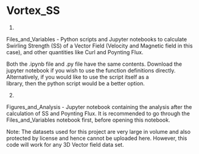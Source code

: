 # Vortex_SS
1)
  Files_and_Variables - Python scripts and Jupyter notebooks to calculate Swirling Strength (SS) of a Vector Field (Velocity and Magnetic field in this case), and other quantities like Curl and Poynting Flux.

  Both the .ipynb file and .py file have the same contents. Download the jupyter notebook if you wish to use the function definitions directly. Alternatively, if you would like to use the script itself as a       
  library, then the python script would be a better option.

2)
  Figures_and_Analysis - Jupyter notebook containing the analysis after the calculation of SS and Poynting Flux. It is recommended to go through the Files_and_Variables notebook first, before opening this notebook.

Note: The datasets used for this project are very large in volume and also protected by license and hence cannot be uploaded here. However, this code will work for any 3D Vector field data set.
